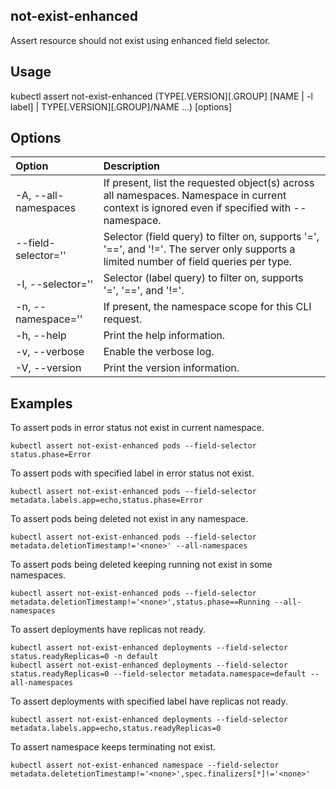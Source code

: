 ## not-exist-enhanced

Assert resource should not exist using enhanced field selector.

## Usage

kubectl assert not-exist-enhanced (TYPE[.VERSION][.GROUP] [NAME | -l label] | TYPE[.VERSION][.GROUP]/NAME ...) [options]

## Options

| Option                  | Description
|:------------------------|:-----------
| -A, --all-namespaces    | If present, list the requested object(s) across all namespaces. Namespace in current context is ignored even if specified with --namespace.
|     --field-selector='' | Selector (field query) to filter on, supports '=', '==', and '!='. The server only supports a limited number of field queries per type.
| -l, --selector=''       | Selector (label query) to filter on, supports '=', '==', and '!='.
| -n, --namespace=''      | If present, the namespace scope for this CLI request.
| -h, --help              | Print the help information.
| -v, --verbose           | Enable the verbose log.
| -V, --version           | Print the version information.


## Examples

To assert pods in error status not exist in current namespace.
```shell
kubectl assert not-exist-enhanced pods --field-selector status.phase=Error
```

To assert pods with specified label in error status not exist.
```shell
kubectl assert not-exist-enhanced pods --field-selector metadata.labels.app=echo,status.phase=Error
```

To assert pods being deleted not exist in any namespace.
```shell
kubectl assert not-exist-enhanced pods --field-selector metadata.deletionTimestamp!='<none>' --all-namespaces
```

To assert pods being deleted keeping running not exist in some namespaces.
```shell
kubectl assert not-exist-enhanced pods --field-selector metadata.deletionTimestamp!='<none>',status.phase==Running --all-namespaces
```

To assert deployments have replicas not ready.
```shell
kubectl assert not-exist-enhanced deployments --field-selector status.readyReplicas=0 -n default
kubectl assert not-exist-enhanced deployments --field-selector status.readyReplicas=0 --field-selector metadata.namespace=default --all-namespaces
```

To assert deployments with specified label have replicas not ready.
```shell
kubectl assert not-exist-enhanced deployments --field-selector metadata.labels.app=echo,status.readyReplicas=0
```

To assert namespace keeps terminating not exist.
```shell
kubectl assert not-exist-enhanced namespace --field-selector metadata.deletetionTimestamp!='<none>',spec.finalizers[*]!='<none>'
```